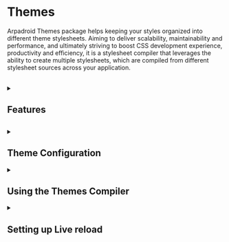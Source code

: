 # Themes

<p>
    Arpadroid Themes package helps keeping your styles organized into different theme stylesheets. Aiming to deliver scalability, maintainability and performance, and ultimately striving to boost CSS development experience, productivity and efficiency, it is a stylesheet compiler that leverages the ability to create multiple stylesheets, which are compiled from different stylesheet sources across your application. 
    <br/><br/>
</p>

<details>
    <summary><h2>Features<h2></summary>
    <div class="summary-content">
        <ol>
            <li>
                Easily create one or multiple theme stylesheets compiled from sources across your application's source code. 
                <br/><br/>
                <strong>Tip:</strong> You can use these stylesheets in combination and toggle them interactively or based on application logic.<br/> 
                Imagine you wanted to switch between a light and dark theme, or have a theme for different user roles, or even a theme for different application states, this is all easy with Arpadroid Themes.
                <br/><br/>
                <strong>Why?:</strong> Instead of having to create a class name for each state and introduce more specificity into your stylesheet, you can simply leverage the cascade by toggling a stylesheet when needed; this helps create a more maintainable, scalable and performant CSS architecture.  
                <br/><br/>
            </li>
            <li>
                Supports LESS and SCSS, minifies your CSS in production mode, and automatically re-compiles your stylesheets when changes are made during development. 
                <br/><br/>
            </li>
            <li>
                It's lightweight and integrates seamlessly with live reload, increasing CSS developer experience and productivity.
                <br/><br/>
            </li>
            <li>
                Use it alongside any build system, toolchain, framework or application.
                <br/><br/>
            </li>
        </ol>
    </div>
</details>
<details openn>
    <summary><h2>Theme Configuration</h2></summary>
    <div class="summary-content">
        <ol>
            <li>
                <p>
                    The main theme styles will be kept under a directory within your application source code with a name and location of your own choosing. The name of this directory will represent the theme name e.g 'default', 'dark', 'light', etc...
                </p>
            </li>
            <li>
                <p>
                    A JSON configuration file is required in the root of this directory, the naming convention is '[directoryName].config.json'
                    e.g 'default/default.config.json', 'dark/dark.config.json', 'light/light.config.json', etc...
                </p>
            </li>
            <li>
                <p>
                    At minimum, the configuration file should define the theme stylesheets through the includes property.
                    The stylesheet includes are relative to the theme directory and the extension should be omitted. e.g:
                    https://github.com/arpadroid/themes/blob/15d3474def3478c36a24081c3762ce636bb23745/demo/css/themes/default/default.config.json#L1-L19
                </p>
                <p>
                Note: If you ask yourself why are we not using CSS @imports for this within our styles, there is a simple reason: @import creates an HTTP request every time. If we have many stylesheets in our theme this can create a bottleneck and slow loading.
                </p>
            </li>
            <li>
                <p>
                For all other documentation on the configuration options please refer to the ThemeCompilerInterface
                https://github.com/arpadroid/themes/blob/788e73b99cd5c96ef0dab47878af5e618864b10f/src/themeCompilerInterface.d.ts#L1-L49
                </p>
            </li>
        </ol>
    </div>
</details>
<details>
    <summary><h2>Using the Themes Compiler</h2></summary>
    <div class="summary-content">
        <ol>
            <li>
                <p>
                    We must invoke the compiler within a nodeJS script, this can be done in your webpack file or invoked directly via CLI.
                    Here is a documented demo implementation, feel free to copy and repurpose it for you own needs:
                    https://github.com/arpadroid/themes/blob/15d3474def3478c36a24081c3762ce636bb23745/demo/css/compile.js#L1-L48
                </p>
            </li>
            <li>
                <p>
                    It is possible to have theme stylesheets outside the theme directory, which are compiled back to the output theme stylesheet. By convention these stylesheets will have a sub-extension matching the theme name e.g. 'buttonComponent.dark.css'.
                </p>
            </li>
            <li>
                <p>
                    For more information about the ThemesCompieler options check out ThemesCompilerInerface :
                    https://github.com/arpadroid/themes/blob/15d3474def3478c36a24081c3762ce636bb23745/src/themesCompilerInterface.d.ts#L1-L38
                </p>
            </li>
        </ol>
    </div>
</details>
<details>
    <summary><h2>Setting up Live reload</h2></summary>
    <div class="summary-content">Something small enough to escape casual notice.</div>
</details>

<!-- # https://chromewebstore.google.com/detail/livereload/jnihajbhpnppcggbcgedagnkighmdlei

# https://stackoverflow.com/questions/51126403/you-dont-have-write-permissions-for-the-library-ruby-gems-2-3-0-directory-ma -->
